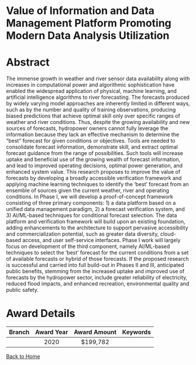 
Value of Information and Data Management Platform Promoting Modern Data Analysis Utilization
============================================================================================

# Abstract


The immense growth in weather and river sensor data availability along with increases in computational power and algorithmic sophistication have enabled the widespread application of physical, machine learning, and artificial intelligence algorithms to river forecasting. The forecasts produced by widely varying model approaches are inherently limited in different ways, such as by the number and quality of training observations, producing biased predictions that achieve optimal skill only over specific ranges of weather and river conditions. Thus, despite the growing availability and new sources of forecasts, hydropower owners cannot fully leverage the information because they lack an effective mechanism to determine the “best” forecast for given conditions or objectives. Tools are needed to consolidate forecast information, demonstrate skill, and extract optimal forecast guidance from the range of possibilities. Such tools will increase uptake and beneficial use of the growing wealth of forecast information, and lead to improved operating decisions, optimal power generation, and enhanced system value. This research proposes to improve the value of forecasts by developing a broadly accessible verification framework and applying machine learning techniques to identify the ‘best’ forecast from an ensemble of sources given the current weather, river and operating conditions. In Phase I, we will develop a proof-of-concept framework consisting of three primary components: 1) a data platform based on a unified data management paradigm, 2) a forecast verification system, and 3) AI/ML-based techniques for conditional forecast selection. The data platform and verification framework will build upon an existing foundation, adding enhancements to the architecture to support pervasive accessibility and commercialization potential, such as greater data diversity, cloud-based access, and user self-service interfaces. Phase I work will largely focus on development of the third component, namely AI/ML-based techniques to select the ‘best’ forecast for the current conditions from a set of available forecasts or hybrid of those forecasts. If the proposed research is successful and carried into full build-out in Phases II and III, anticipated public benefits, stemming from the increased uptake and improved use of forecasts by the hydropower sector, include greater reliability of electricity, reduced flood impacts, and enhanced recreation, environmental quality and public safety.  

# Award Details

|Branch|Award Year|Award Amount|Keywords|
| :---: | :---: | :---: | :---: |
||2020|$199,782||
  
  


[Back to Home](https://github.com/chrischow/dod_sbir_awards#825)